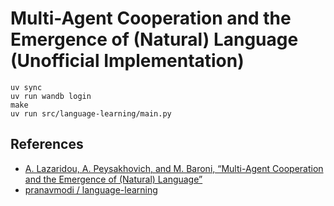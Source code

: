 # Multi-Agent Cooperation and the Emergence of (Natural) Language (Unofficial Implementation)

```shell
uv sync
uv run wandb login
make
uv run src/language-learning/main.py
```

## References

- [A. Lazaridou, A. Peysakhovich, and M. Baroni, “Multi-Agent Cooperation and the Emergence of (Natural) Language”](https://arxiv.org/abs/1612.07182)
- [pranavmodi / language-learning](https://github.com/pranavmodi/language-learning)
